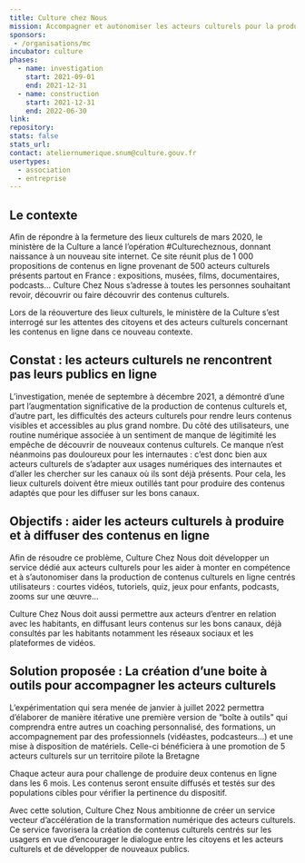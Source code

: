 ```yaml
---
title: Culture chez Nous
mission: Accompagner et autonomiser les acteurs culturels pour la production de contenus numériques adaptés aux usages et aux besoins des citoyens.
sponsors:
 - /organisations/mc
incubator: culture
phases:
  - name: investigation
    start: 2021-09-01
    end: 2021-12-31
  - name: construction
    start: 2021-12-31
    end: 2022-06-30
link:
repository:
stats: false
stats_url:
contact: ateliernumerique.snum@culture.gouv.fr
usertypes:
  - association
  - entreprise
---
```

## Le contexte

Afin de répondre à la fermeture des lieux culturels de mars 2020, le ministère de la Culture a lancé l’opération #Culturecheznous, donnant naissance à un nouveau site internet. Ce site réunit plus de 1 000 propositions de contenus en ligne provenant de 500 acteurs culturels présents partout en France : expositions, musées, films, documentaires, podcasts... Culture Chez Nous s’adresse à toutes les personnes souhaitant revoir, découvrir ou faire découvrir des contenus culturels. 

Lors de la réouverture des lieux culturels, le ministère de la Culture s’est interrogé sur les attentes des citoyens et des acteurs culturels concernant les contenus en ligne dans ce nouveau contexte.

## Constat : les acteurs culturels ne rencontrent pas leurs publics en ligne

L’investigation, menée de septembre à décembre 2021, a démontré d’une part l’augmentation significative de la production de contenus culturels et, d’autre part, les difficultés des acteurs culturels pour rendre leurs contenus visibles et accessibles au plus grand nombre. 
Du côté des utilisateurs, une routine numérique associée à un sentiment de manque de légitimité les empêche de découvrir de nouveaux contenus culturels. Ce manque n’est néanmoins pas douloureux pour les internautes : c’est donc bien aux acteurs culturels de s’adapter aux usages numériques des internautes et d’aller les chercher sur les canaux où ils sont déjà présents. Pour cela, les lieux culturels doivent être mieux outillés tant pour produire des contenus adaptés que pour les diffuser sur les bons canaux. 

## Objectifs : aider les acteurs culturels à produire et à diffuser des contenus en ligne 

Afin de résoudre ce problème, Culture Chez Nous doit développer un service dédié aux acteurs culturels pour les aider à monter en compétence et à s’autonomiser dans la production de contenus culturels en ligne centrés utilisateurs : courtes vidéos, tutoriels, quiz, jeux pour enfants, podcasts, zooms sur une œuvre... 

Culture Chez Nous doit aussi permettre aux acteurs d’entrer en relation avec les habitants, en diffusant leurs contenus sur les bons canaux, déjà consultés par les habitants notamment les réseaux sociaux et les plateformes de vidéos. 

## Solution proposée : La création d’une boite à outils pour accompagner les acteurs culturels 

L’expérimentation qui sera menée de janvier à juillet 2022 permettra d’élaborer de manière itérative une première version de “boîte à outils” qui comprendra entre autres un coaching personnalisé, des formations, un accompagnement par des professionnels (vidéastes, podcasteurs...) et une mise à disposition de matériels.
Celle-ci bénéficiera à une promotion de 5 acteurs culturels sur un territoire pilote la Bretagne 

Chaque acteur aura pour challenge de produire deux contenus en ligne dans les 6 mois. Les contenus seront ensuite diffusés et testés sur des populations cibles pour vérifier la pertinence du dispositif. 

Avec cette solution, Culture Chez Nous ambitionne de créer un service vecteur d’accélération de la transformation numérique des acteurs culturels. 
Ce service favorisera la création de contenus culturels centrés sur les usagers en vue d’encourager le dialogue entre les citoyens et les acteurs culturels et de développer de nouveaux publics. 
